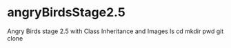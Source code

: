 # angryBirdsStage2.5
Angry Birds stage 2.5 with Class Inheritance and Images
ls
cd
mkdir
pwd
git clone
